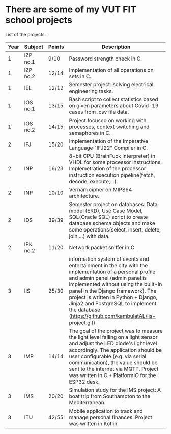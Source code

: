 # There are some of my VUT FIT school projects

List of the projects:

Year|Subject | Points | Description
---| --- | --- | ---
1 | IZP no.1 | 9/10 | Password strength check in C.
1 | IZP no.2 | 12/14 | Implementation of all operations on sets in C.
1 | IEL | 12/12 | Semester project: solving electrical engineering tasks.
1 | IOS no.1 | 13/15 | Bash script to collect statistics based on given parameters about Covid-19 cases from  .csv file data.
1 | IOS no.2 | 14/15 | Project focused on working with processes, context switching and semaphores in C.
2 | IFJ | 15/20 | Implementation of the Imperative Language "IFJ22" Compiler in C.
2 | INP | 16/23 | 8-bit CPU (BrainFuck interpreter) in VHDL for some processor instructions. Implemetration of the processor instruction execution pipeline(fetch, decode, execute,...).
2 | INP | 10/10 | Vernam cipher on MIPS64 architecture.
2 | IDS | 39/39 | Semester project on databases:  Data model (ERD), Use Case Model, SQL(Oracle SQL) script to create database schema objects and make some operations(select, insert, delete, join,...) with data.
2 | IPK no.2 | 11/20 | Network packet sniffer in C.
3 | IIS | 25/30 | information system of events and entertainment in the city with the implementation of a personal profile and admin panel (admin panel is implemented without using the built-in panel in the Django framework). The project is written in Python + Django, Jinja2 and PostgreSQL to implement the database (https://github.com/kambulatAL/iis-project.git)
3 | IMP | 14/14 | The goal of the project was to measure the light level falling on a light sensor and adjust the LED diode's light level accordingly. The application should be user configurable (e.g. via serial communication), the value should be sent to the internet via MQTT. Project was written in C + PlatformIO for the ESP32 desk.
3 | IMS | 20/20 | Simulation study for the IMS project: A boat trip from Southampton to the Mediterranean.
3 | ITU | 42/55 | Mobile application to track and manage personal finances. Project was written in Kotlin.
